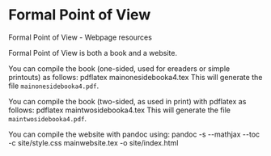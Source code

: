 # Formal Point of View
Formal Point of View - Webpage resources

Formal Point of View is both a book and a website.

You can compile the book (one-sided, used for ereaders or simple printouts) as follows:
pdflatex mainonesidebooka4.tex
This will generate the file `mainonesidebooka4.pdf`.

You can compile the book (two-sided, as used in print) with pdflatex as follows:
pdflatex maintwosidebooka4.tex 
This will generate the file `maintwosidebooka4.pdf`.

You can compile the website with pandoc using:
pandoc -s --mathjax --toc -c site/style.css mainwebsite.tex -o site/index.html
